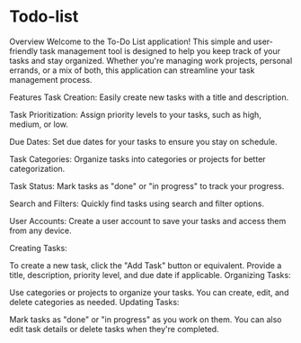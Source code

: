 # Todo-list
Overview
Welcome to the To-Do List application! This simple and user-friendly task management tool is designed to help you keep track of your tasks and stay organized. Whether you're managing work projects, personal errands, or a mix of both, this application can streamline your task management process.

Features
Task Creation: Easily create new tasks with a title and description.

Task Prioritization: Assign priority levels to your tasks, such as high, medium, or low.

Due Dates: Set due dates for your tasks to ensure you stay on schedule.

Task Categories: Organize tasks into categories or projects for better categorization.

Task Status: Mark tasks as "done" or "in progress" to track your progress.

Search and Filters: Quickly find tasks using search and filter options.

User Accounts: Create a user account to save your tasks and access them from any device.

Creating Tasks:

To create a new task, click the "Add Task" button or equivalent. Provide a title, description, priority level, and due date if applicable.
Organizing Tasks:

Use categories or projects to organize your tasks. You can create, edit, and delete categories as needed.
Updating Tasks:

Mark tasks as "done" or "in progress" as you work on them. You can also edit task details or delete tasks when they're completed.
